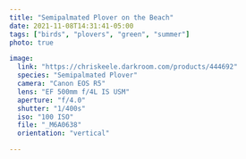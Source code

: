 ```yaml
---
title: "Semipalmated Plover on the Beach"
date: 2021-11-08T14:31:41-05:00
tags: ["birds", "plovers", "green", "summer"]
photo: true

image:
  link: "https://chriskeele.darkroom.com/products/444692"
  species: "Semipalmated Plover"
  camera: "Canon EOS R5"
  lens: "EF 500mm f/4L IS USM"
  aperture: "f/4.0"
  shutter: "1/400s"
  iso: "100 ISO"
  file: "_M6A0638"
  orientation: "vertical"

---
```

